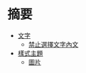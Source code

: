 # 摘要

* [文字](text/text-readme.md)
  * [禁止選擇文字內文](text/text-user-select.md)
* [樣式主題](theme/theme-readme.md)
    * [圖片](theme/theme-photo.md)
